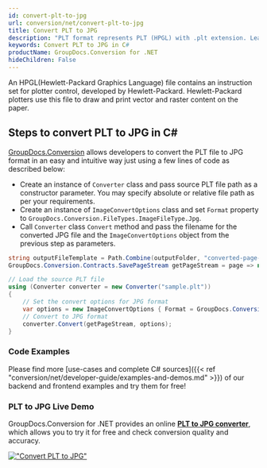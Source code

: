 ```yaml
---
id: convert-plt-to-jpg
url: conversion/net/convert-plt-to-jpg
title: Convert PLT to JPG
description: "PLT format represents PLT (HPGL) with .plt extension. Learn how to convert PLT to JPG file programmatically in C# language using GroupDocs.Conversion for .NET library."
keywords: Convert PLT to JPG in C#
productName: GroupDocs.Conversion for .NET
hideChildren: False
---
```


An HPGL(Hewlett-Packard Graphics Language) file contains an instruction set for plotter control, developed by Hewlett-Packard. Hewlett-Packard plotters use this file to draw and print vector and raster content on the paper.

## Steps to convert PLT to JPG in C#

[GroupDocs.Conversion](https://products.groupdocs.com/conversion/net) allows developers to convert the PLT file to JPG format in an easy and intuitive way just using a few lines of code as described below:

* Create an instance of `Converter` class and pass source PLT file path as a constructor parameter. You may specify absolute or relative file path as per your requirements. 
* Create an instance of `ImageConvertOptions` class and set `Format` property to `GroupDocs.Conversion.FileTypes.ImageFileType.Jpg`.
* Call `Converter` class `Convert` method and pass the filename for the converted JPG file and the `ImageConvertOptions` object from the previous step as parameters.

```csharp
string outputFileTemplate = Path.Combine(outputFolder, "converted-page-{0}.jpg");
GroupDocs.Conversion.Contracts.SavePageStream getPageStream = page => new FileStream(string.Format(outputFileTemplate, page), FileMode.Create);

// Load the source PLT file
using (Converter converter = new Converter("sample.plt"))
{
    // Set the convert options for JPG format
    var options = new ImageConvertOptions { Format = GroupDocs.Conversion.FileTypes.ImageFileType.Jpg };   
    // Convert to JPG format
    converter.Convert(getPageStream, options);
}
```

### Code Examples

Please find more [use-cases and complete C# sources]({{< ref "conversion/net/developer-guide/examples-and-demos.md" >}}) of our backend and frontend examples and try them for free!

### PLT to JPG Live Demo

GroupDocs.Conversion for .NET provides an online [**PLT to JPG converter**](https://products.groupdocs.app/conversion/plt-to-jpg), which allows you to try it for free and check conversion quality and accuracy.

[!["Convert PLT to JPG"](conversion/net/images/convert-to-jpg/convert-plt-to-jpg.png)](https://products.groupdocs.app/conversion/plt-to-jpg)